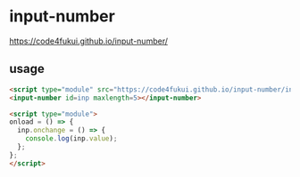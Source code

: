 # input-number
 
https://code4fukui.github.io/input-number/

## usage

```html
<script type="module" src="https://code4fukui.github.io/input-number/input-number.js"></script>
<input-number id=inp maxlength=5></input-number>

<script type="module">
onload = () => {
  inp.onchange = () => {
    console.log(inp.value);
  };
};
</script>
```

